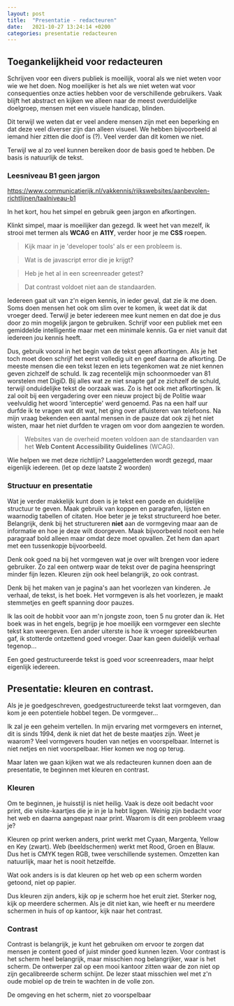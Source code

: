 ```yaml
---
layout: post
title:  "Presentatie - redacteuren"
date:   2021-10-27 13:24:14 +0200
categories: presentatie redacteuren
---
```


## Toegankelijkheid voor redacteuren

Schrijven voor een divers publiek is moeilijk, vooral als we niet weten voor wie we het doen. Nog moeilijker is het als we niet weten wat voor consequenties onze acties hebben voor de verschillende gebruikers. Vaak blijft het abstract en kijken we alleen naar de meest overduidelijke doelgroep, mensen met een visuele handicap, blinden.

Dit terwijl we weten dat er veel andere mensen zijn met een beperking en dat deze veel diverser zijn dan alleen visueel. We hebben bijvoorbeeld al iemand hier zitten die doof is (?). Veel verder dan dit komen we niet.

Terwijl we al zo veel kunnen bereiken door de basis goed te hebben. De basis is natuurlijk de tekst.

### Leesniveau B1 geen jargon

https://www.communicatierijk.nl/vakkennis/rijkswebsites/aanbevolen-richtlijnen/taalniveau-b1

In het kort, hou het simpel en gebruik geen jargon en afkortingen.

Klinkt simpel, maar is moeilijker dan gezegd. Ik weet het van mezelf, ik strooi met termen als **WCAG** en **A11Y**, verder hoor je me **CSS** roepen. 

> Kijk maar in je 'developer tools' als er een probleem is.

> Wat is de javascript error die je krijgt?

> Heb je het al in een screenreader getest?

> Dat contrast voldoet niet aan de standaarden.

Iedereen gaat uit van z'n eigen kennis, in ieder geval, dat zie ik me doen. Soms doen mensen het ook om slim over te komen, ik weet dat ik dat vroeger deed. Terwijl je beter iedereen mee kunt nemen en dat doe je dus door zo min mogelijk jargon te gebruiken. Schrijf voor een publiek met een gemiddelde intelligentie maar met een minimale kennis. Ga er niet vanuit dat iedereen jou kennis heeft.

Dus, gebruik vooral in het begin van de tekst geen afkortingen. Als je het toch moet doen schrijf het eerst volledig uit en geef daarna de afkorting. De meeste mensen die een tekst lezen en iets tegenkomen wat ze niet kennen geven zichzelf de schuld. Ik zag recentelijk mijn schoonmoeder van 81 worstelen met DigiD. Bij alles wat ze niet snapte gaf ze zichzelf de schuld, terwijl onduidelijke tekst de oorzaak was. Zo is het ook met afkortingen. Ik zal ooit bij een vergadering over een nieuw project bij de Politie waar veelvuldig het woord 'interceptie' werd genoemd. Pas na een half uur durfde ik te vragen wat dit wat, het ging over afluisteren van telefoons. Na mijn vraag bekenden een aantal mensen in de pauze dat ook zij het niet wisten, maar het niet durfden te vragen om voor dom aangezien te worden. 

> Websites van de overheid moeten voldoen aan de standaarden van het <strong lang="en">Web Content Accessibility Guidelines</strong> (WCAG).

Wie helpen we met deze richtlijn? Laaggeletterden wordt gezegd, maar eigenlijk iedereen. (let op deze laatste 2 woorden)

### Structuur en presentatie

Wat je verder makkelijk kunt doen is je tekst een goede en duidelijke structuur te geven. Maak gebruik van koppen en paragrafen, lijsten en waarnodig tabellen of citaten. Hoe beter je je tekst structureerd hoe beter. Belangrijk, denk bij het structureren **niet** aan de vormgeving maar aan de informatie en hoe je deze wilt doorgeven. Maak bijvoorbeeld nooit een hele paragraaf bold alleen maar omdat deze moet opvallen. Zet hem dan apart met een tussenkopje bijvoorbeeld.

Denk ook goed na bij het vormgeven wat je over wilt brengen voor iedere gebruiker. Zo zal een ontwerp waar de tekst over de pagina heenspringt minder fijn lezen. Kleuren zijn ook heel belangrijk, zo ook contrast.

Denk bij het maken van je pagina's aan het voorlezen van kinderen. Je verhaal, de tekst, is het boek. Het vormgeven is als het voorlezen, je maakt stemmetjes en geeft spanning door pauzes. 

Ik las ooit de hobbit voor aan m'n jongste zoon, toen 5 nu groter dan ik. Het boek was in het engels, begrijp je hoe moeilijk een vormgever een slechte tekst kan weergeven. Een ander uiterste is hoe ik vroeger spreekbeurten gaf, ik stotterde ontzettend goed vroeger. Daar kan geen duidelijk verhaal tegenop...

Een goed gestructureerde tekst is goed voor screenreaders, maar helpt eigenlijk iedereen.

## Presentatie: kleuren en contrast.

Als je je goedgeschreven, goedgestructureerde tekst laat vormgeven, dan kom je een potentiele hobbel tegen. De vormgever...

Ik zal je een geheim vertellen. In mijn ervaring met vormgevers en internet, dit is sinds 1994, denk ik niet dat het de beste maatjes zijn. Weet je waarom? Veel vormgevers houden van netjes en voorspelbaar. Internet is niet netjes en niet voorspelbaar. Hier komen we nog op terug.

Maar laten we gaan kijken wat we als redacteuren kunnen doen aan de presentatie, te beginnen met kleuren en contrast.

### Kleuren

Om te beginnen, je huisstijl is niet heilig. Vaak is deze ooit bedacht voor print, die visite-kaartjes die je in je la hebt liggen. Weinig zijn bedacht voor het web en daarna aangepast naar print. Waarom is dit een probleem vraag je?

Kleuren op print werken anders, print werkt met Cyaan, Margenta, <span lang="en">Yellow</span> en <span lang="en">Key</span> (zwart). Web (beeldschermen) werkt met Rood, Groen en Blauw. Dus het is CMYK tegen RGB, twee verschillende systemen. Omzetten kan natuurlijk, maar het is nooit hetzelfde.

Wat ook anders is is dat kleuren op het web op een scherm worden getoond, niet op papier. 

Dus kleuren zijn anders, kijk op je scherm hoe het eruit ziet. Sterker nog, kijk op meerdere schermen. Als je dit niet kan, wie heeft er nu meerdere schermen in huis of op kantoor, kijk naar het contrast.

### Contrast

Contrast is belangrijk, je kunt het gebruiken om ervoor te zorgen dat mensen je content goed of juist minder goed kunnen lezen. Voor contrast is het scherm heel belangrijk, maar misschien nog belangrijker, waar is het scherm. De ontwerper zal op een mooi kantoor zitten waar de zon niet op zijn gecalibreerde scherm schijnt. De lezer staat misschien wel met z'n oude mobiel op de trein te wachten in de volle zon.

De omgeving en het scherm, niet zo voorspelbaar

